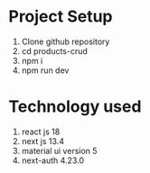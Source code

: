 # Project Setup
1. Clone github repository
2. cd products-crud
3. npm i
4. npm run dev

# Technology used
1. react js 18
2. next js 13.4
3. material ui version 5
4. next-auth 4.23.0